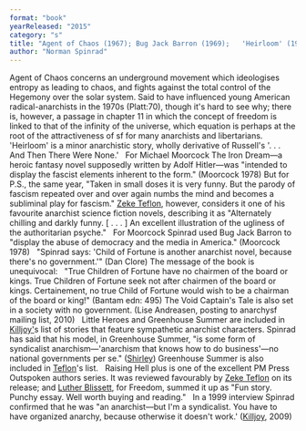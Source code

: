 ```yaml
---
format: "book"
yearReleased: "2015"
category: "s"
title: "Agent of Chaos (1967); Bug Jack Barron (1969);   'Heirloom' (1972); The Iron Dream (1972); The Void Captain's Tale (1983); Child of Fortune (1985); Little Heroes (1987); Greenhouse Summer(1999); Raising Hell plus"
author: "Norman Spinrad"
---
```

Agent of Chaos concerns an underground movement which ideologises  entropy as leading to chaos, and fights against the total control of the  Hegemony over the solar system. Said to have influenced young American  radical-anarchists in the 1970s (Platt:70), though it's hard to see why; there  is, however, a passage in chapter 11 in which the concept of freedom is linked  to that of the infinity of the universe, which equation is perhaps at the root  of the attractiveness of sf for many anarchists and libertarians.
 
'Heirloom' is a minor anarchistic story, wholly derivative of Russell's '. . . And Then There Were None.'
 
For Michael Moorcock The Iron Dream—a  heroic fantasy novel supposedly written by Adolf Hitler—was "intended to display the fascist elements inherent to the form." (Moorcock  1978) But for P.S., the same year, "Taken in small doses it is very funny. But  the parody of fascism repeated over and over again numbs the mind and becomes a  subliminal play for fascism." <a href="http://seesharppress.wordpress.com/2013/10/24/anarchist-science-fiction-favorite-novels/"> Zeke Teflon</a>, however, considers it one of his favourite anarchist science  fiction novels, describing it as "Alternately chilling and darkly funny. [ . . .  ] An excellent illustration of the ugliness of the authoritarian psyche."
 
For Moorcock Spinrad used Bug Jack Barron  to "display the abuse of democracy and the media in America." (Moorcock 1978)
 
"Spinrad says: 'Child of Fortune is  another anarchist novel, because there's no government.'" (Dan Clore) The message of the book is unequivocal:
 
"True Children of Fortune  have no chairmen of the board or kings. True Children of Fortune seek not after  chairmen of the board or kings. Certainement, no true Child of Fortune would wish to be a chairman of the board or king!" (Bantam edn: 495)
 The Void  Captain's Tale is also set in a society with no government. (Lise Andreasen,  posting to anarchysf mailing list, 2010)
 
 Little Heroes  and  Greenhouse Summer are included  in <a href="k.htm#Killjoy">Killjoy'</a>s list of stories that feature sympathetic  anarchist characters. Spinrad has said that his model, in Greenhouse Summer, "is some form of syndicalist anarchism—'anarchism that knows how to do  business'—no national governments per se." (<a href="http://www.locusmag.com/2004/Features/09_ShirleySocialFuture.html">Shirley</a>) Greenhouse Summer is also included in <a href="http://seesharppress.wordpress.com/2013/10/24/anarchist-science-fiction-favorite-novels/"> Teflon</a>'s list.
 
Raising Hell plus is one of the excellent PM Press  Outspoken authors series. It was reviewed favourably by <a href="https://seesharppress.wordpress.com/2014/12/04/review-raising-hell-by-norman-spinrad/"> Zeke Teflon</a> on its release; and <a href="https://freedomnews.org.uk/book-review-raising-hell/">Luther Blissett</a>,  for Freedom, summed it up as "Fun story. Punchy essay. Well worth buying  and reading."
 
In a 1999 interview Spinrad confirmed that  he was "an anarchist—but I'm a syndicalist. You have to have organized  anarchy, because otherwise it doesn't work.' (<a href="k.htm#Killjoy">Killjoy</a>, 2009) 